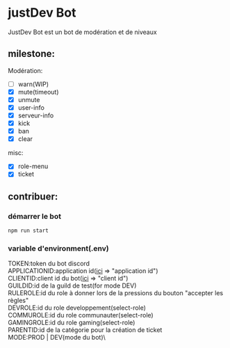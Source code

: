 # justDev Bot
JustDev Bot est un bot de modération et de niveaux

## milestone:

Modération:
- [ ] warn(WIP)
- [x] mute(timeout)
- [x] unmute
- [x] user-info
- [x] serveur-info
- [x] kick
- [x] ban
- [x] clear

misc:
- [x] role-menu
- [x] ticket

## contribuer:

### démarrer le bot
```bash
npm run start
```
### variable d'environment(.env)
TOKEN:token du bot discord\
APPLICATIONID:application id([ici](https://discord.com/developers/applications/${applicationId}/information) => "application id")\
CLIENTID:client id du bot([ici](https://discord.com/developers/applications/${applicationId}/oauth2/general) => "client id")\
GUILDID:id de la guild de test(for mode DEV)\
RULEROLE:id du role à donner lors de la pressions du bouton "accepter les règles"\
DEVROLE:id du role developpement(select-role)\
COMMUROLE:id du role communauter(select-role)\
GAMINGROLE:id du role gaming(select-role)\
PARENTID:id de la catégorie pour la création de ticket\
MODE:PROD | DEV(mode du bot)\
